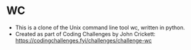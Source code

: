 # WC
- This is a clone of the Unix command line tool wc, written in python. 
- Created as part of Coding Challenges by John Crickett: https://codingchallenges.fyi/challenges/challenge-wc
